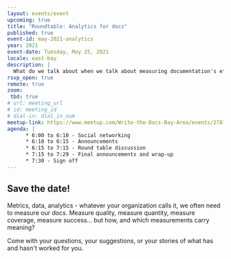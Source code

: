 ```yaml
---
layout: events/event
upcoming: true
title: "Roundtable: Analytics for docs"
published: true
event-id: may-2021-analytics
year: 2021
event-date: Tuesday, May 25, 2021
locale: east-bay
description: |
  What do we talk about when we talk about measuring documentation's effectiveness?
rsvp_open: true
remote: true
zoom:
 tbd: true
# url: meeting_url
# id: meeting_id
# dial-in: dial_in_num
meetup-link: https://www.meetup.com/Write-the-Docs-Bay-Area/events/278142404/
agenda: |
      * 6:00 to 6:10 - Social networking
      * 6:10 to 6:15 - Announcements
      * 6:15 to 7:15 - Round table discussion
      * 7:15 to 7:29 - Final announcements and wrap-up
      * 7:30 - Sign off
---
```


## Save the date!

Metrics, data, analytics - whatever your organization calls it, we often need to measure our docs. Measure quality, measure quantity, measure coverage, measure success... but how, and which measurements carry meaning?

Come with your questions, your suggestions, or your stories of what has and hasn't worked for you.
